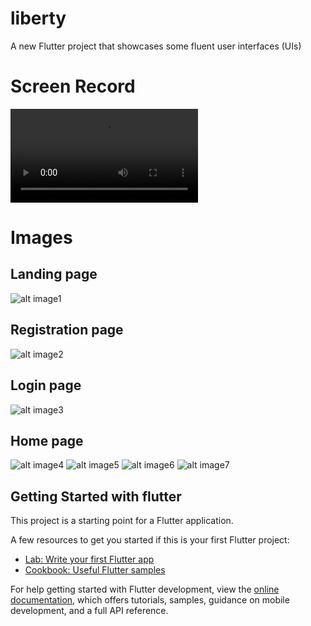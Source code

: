 # liberty

A new Flutter project that showcases some fluent user interfaces (UIs)

# Screen Record
![alt record1](record1.mov)
# Images
## Landing page
![alt image1](shot1.png)
## Registration page
![alt image2](shot2.png)
## Login page
![alt image3](shot3.png)
## Home page
![alt image4](shot4.png)
![alt image5](shot5.png)
![alt image6](shot6.png)
![alt image7](shot7.png)
## Getting Started with flutter

This project is a starting point for a Flutter application.

A few resources to get you started if this is your first Flutter project:

- [Lab: Write your first Flutter app](https://docs.flutter.dev/get-started/codelab)
- [Cookbook: Useful Flutter samples](https://docs.flutter.dev/cookbook)

For help getting started with Flutter development, view the
[online documentation](https://docs.flutter.dev/), which offers tutorials,
samples, guidance on mobile development, and a full API reference.
